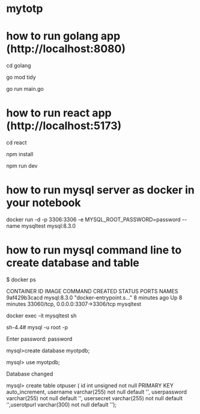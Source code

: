 # mytotp

# how to run golang app (http://localhost:8080)

cd golang

go mod tidy

go run main.go

# how to run react app (http://localhost:5173)

cd react

npm install

npm run dev

# how to run mysql server as docker in your notebook

docker run -d -p 3306:3306 -e MYSQL_ROOT_PASSWORD=password --name mysqltest mysql:8.3.0

# how to run mysql command line to create database and table

$ docker ps

CONTAINER ID IMAGE COMMAND CREATED STATUS PORTS NAMES
9af429b3cacd mysql:8.3.0 "docker-entrypoint.s…" 8 minutes ago Up 8 minutes 33060/tcp, 0.0.0.0:3307->3306/tcp mysqltest

docker exec -it mysqltest sh

sh-4.4# mysql -u root -p

Enter password: password

mysql>create database myotpdb;

mysql> use myotpdb;

Database changed

mysql> create table otpuser ( id int unsigned not null PRIMARY KEY auto_increment, username varchar(255) not null default '', userpassword varchar(255) not null default '', usersecret varchar(255) not null default '',userotpurl varchar(300) not null default '');
